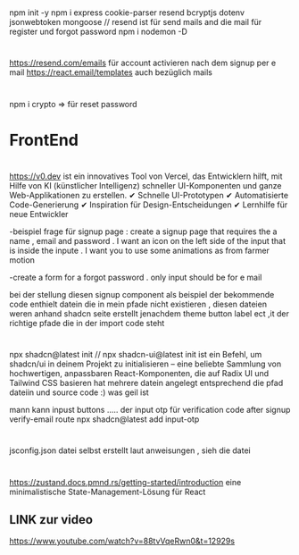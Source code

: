 #

npm init -y
npm i express cookie-parser resend bcryptjs dotenv jsonwebtoken mongoose // resend ist für send mails and die mail für register und forgot password
npm i nodemon -D

#

https://resend.com/emails für account activieren nach dem signup per e mail
https://react.email/templates auch bezüglich mails

#

npm i crypto => für reset password

####

# FrontEnd

#

https://v0.dev ist ein innovatives Tool von Vercel, das Entwicklern hilft, mit Hilfe von KI (künstlicher Intelligenz) schneller UI-Komponenten und ganze Web-Applikationen zu erstellen.
✔ Schnelle UI-Prototypen
✔ Automatisierte Code-Generierung
✔ Inspiration für Design-Entscheidungen
✔ Lernhilfe für neue Entwickler

-beispiel frage für signup page : create a signup page that requires the a name , email and password . I want an icon on the left side of the input that is inside the inpute . I want you to use some animations as from farmer motion

-create a form for a forgot password . only input should be for e mail

bei der stellung diesen signup component als beispiel der bekommende code enthielt datein die in mein pfade nicht existieren , diesen dateien weren anhand shadcn seite erstellt jenachdem theme button label ect ,it der richtige pfade die in der import code steht

#

npx shadcn@latest init // npx shadcn-ui@latest init ist ein Befehl, um shadcn/ui in deinem Projekt zu initialisieren – eine beliebte Sammlung von hochwertigen, anpassbaren React-Komponenten, die auf Radix UI und Tailwind CSS basieren
hat mehrere datein angelegt entsprechend die pfad dateiin und source code :) was geil ist

mann kann inpust buttons .....
der input otp für verification code after signup verify-email route
npx shadcn@latest add input-otp

#

jsconfig.json datei selbst erstellt laut anweisungen , sieh die datei

#

https://zustand.docs.pmnd.rs/getting-started/introduction
eine minimalistische State-Management-Lösung für React

## LINK zur video

https://www.youtube.com/watch?v=88tvVqeRwn0&t=12929s
